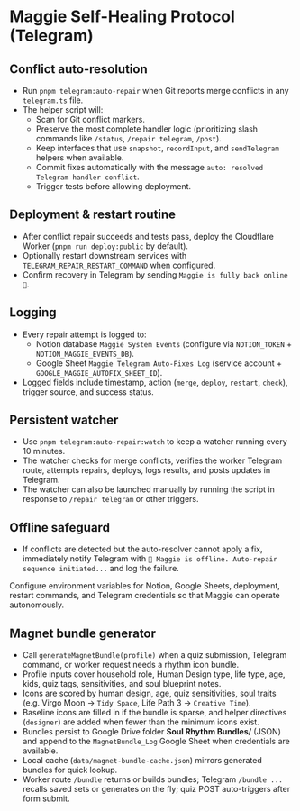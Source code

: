 # Maggie Self-Healing Protocol (Telegram)

## Conflict auto-resolution
- Run `pnpm telegram:auto-repair` when Git reports merge conflicts in any `telegram.ts` file.
- The helper script will:
  - Scan for Git conflict markers.
  - Preserve the most complete handler logic (prioritizing slash commands like `/status`, `/repair telegram`, `/post`).
  - Keep interfaces that use `snapshot`, `recordInput`, and `sendTelegram` helpers when available.
  - Commit fixes automatically with the message `auto: resolved Telegram handler conflict`.
  - Trigger tests before allowing deployment.

## Deployment & restart routine
- After conflict repair succeeds and tests pass, deploy the Cloudflare Worker (`pnpm run deploy:public` by default).
- Optionally restart downstream services with `TELEGRAM_REPAIR_RESTART_COMMAND` when configured.
- Confirm recovery in Telegram by sending `Maggie is fully back online 🚀`.

## Logging
- Every repair attempt is logged to:
  - Notion database `Maggie System Events` (configure via `NOTION_TOKEN` + `NOTION_MAGGIE_EVENTS_DB`).
  - Google Sheet `Maggie Telegram Auto-Fixes Log` (service account + `GOOGLE_MAGGIE_AUTOFIX_SHEET_ID`).
- Logged fields include timestamp, action (`merge`, `deploy`, `restart`, `check`), trigger source, and success status.

## Persistent watcher
- Use `pnpm telegram:auto-repair:watch` to keep a watcher running every 10 minutes.
- The watcher checks for merge conflicts, verifies the worker Telegram route, attempts repairs, deploys, logs results, and posts updates in Telegram.
- The watcher can also be launched manually by running the script in response to `/repair telegram` or other triggers.

## Offline safeguard
- If conflicts are detected but the auto-resolver cannot apply a fix, immediately notify Telegram with `🧯 Maggie is offline. Auto-repair sequence initiated...` and log the failure.

Configure environment variables for Notion, Google Sheets, deployment, restart commands, and Telegram credentials so that Maggie can operate autonomously.

## Magnet bundle generator
- Call `generateMagnetBundle(profile)` when a quiz submission, Telegram command, or worker request needs a rhythm icon bundle.
- Profile inputs cover household role, Human Design type, life type, age, kids, quiz tags, sensitivities, and soul blueprint notes.
- Icons are scored by human design, age, quiz sensitivities, soul traits (e.g. Virgo Moon → `Tidy Space`, Life Path 3 → `Creative Time`).
- Baseline icons are filled in if the bundle is sparse, and helper directives (`designer`) are added when fewer than the minimum icons exist.
- Bundles persist to Google Drive folder **Soul Rhythm Bundles/** (JSON) and append to the `MagnetBundle_Log` Google Sheet when credentials are available.
- Local cache (`data/magnet-bundle-cache.json`) mirrors generated bundles for quick lookup.
- Worker route `/bundle` returns or builds bundles; Telegram `/bundle ...` recalls saved sets or generates on the fly; quiz POST auto-triggers after form submit.
